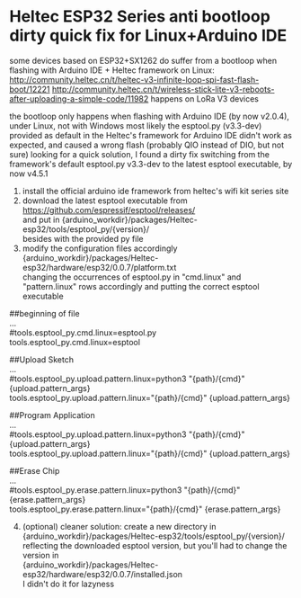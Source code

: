 # Heltec ESP32 Series anti bootloop dirty quick fix for Linux+Arduino IDE
some devices based on ESP32+SX1262 do suffer from a bootloop when flashing with Arduino IDE + Heltec framework on Linux:
http://community.heltec.cn/t/heltec-v3-infinite-loop-spi-fast-flash-boot/12221
http://community.heltec.cn/t/wireless-stick-lite-v3-reboots-after-uploading-a-simple-code/11982
happens on LoRa V3 devices

the bootloop only happens when flashing with Arduino IDE (by now v2.0.4), under Linux, not with Windows
most likely the esptool.py (v3.3-dev) provided as default in the Heltec's framework for Arduino IDE didn't work as expected, and caused a wrong flash (probably QIO instead of DIO, but not sure)
looking for a quick solution, I found a dirty fix switching from the framework's default esptool.py v3.3-dev to the latest esptool executable, by now v4.5.1

1. install the official arduino ide framework from heltec's wifi kit series site  
2. download the latest esptool executable from https://github.com/espressif/esptool/releases/  
and put in {arduino_workdir}/packages/Heltec-esp32/tools/esptool_py/{version}/  
besides with the provided py file  
3. modify the configuration files accordingly  
{arduino_workdir}/packages/Heltec-esp32/hardware/esp32/0.0.7/platform.txt  
changing the occurrences of esptool.py in "cmd.linux" and "pattern.linux" rows accordingly and putting the correct esptool executable  
  
##beginning of file  
...  
#tools.esptool_py.cmd.linux=esptool.py  
tools.esptool_py.cmd.linux=esptool  
  
##Upload Sketch  
...  
#tools.esptool_py.upload.pattern.linux=python3 "{path}/{cmd}" {upload.pattern_args}  
tools.esptool_py.upload.pattern.linux="{path}/{cmd}" {upload.pattern_args}  
  
##Program Application  
...  
#tools.esptool_py.upload.pattern.linux=python3 "{path}/{cmd}" {upload.pattern_args}  
tools.esptool_py.upload.pattern.linux="{path}/{cmd}" {upload.pattern_args}  
  
##Erase Chip  
...  
#tools.esptool_py.erase.pattern.linux=python3 "{path}/{cmd}" {erase.pattern_args}  
tools.esptool_py.erase.pattern.linux="{path}/{cmd}" {erase.pattern_args}  
  
4. (optional) cleaner solution: create a new directory in  
{arduino_workdir}/packages/Heltec-esp32/tools/esptool_py/{version}/  
reflecting the downloaded esptool version, but you'll had to change the version in  
{arduino_workdir}/packages/Heltec-esp32/hardware/esp32/0.0.7/installed.json  
I didn't do it for lazyness

